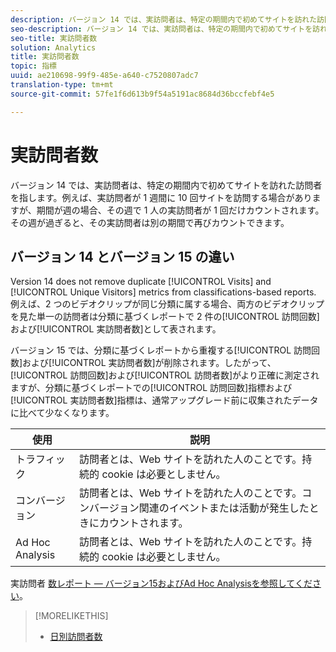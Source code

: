 ```yaml
---
description: バージョン 14 では、実訪問者は、特定の期間内で初めてサイトを訪れた訪問者を指します。例えば、実訪問者が 1 週間に 10 回サイトを訪問する場合がありますが、期間が週の場合、その週で 1 人の実訪問者が 1 回だけカウントされます。その週が過ぎると、その実訪問者は別の期間で再びカウントできます。
seo-description: バージョン 14 では、実訪問者は、特定の期間内で初めてサイトを訪れた訪問者を指します。例えば、実訪問者が 1 週間に 10 回サイトを訪問する場合がありますが、期間が週の場合、その週で 1 人の実訪問者が 1 回だけカウントされます。その週が過ぎると、その実訪問者は別の期間で再びカウントできます。
seo-title: 実訪問者数
solution: Analytics
title: 実訪問者数
topic: 指標
uuid: ae210698-99f9-485e-a640-c7520807adc7
translation-type: tm+mt
source-git-commit: 57fe1f6d613b9f54a5191ac8684d36bccfebf4e5

---
```



# 実訪問者数

バージョン 14 では、実訪問者は、特定の期間内で初めてサイトを訪れた訪問者を指します。例えば、実訪問者が 1 週間に 10 回サイトを訪問する場合がありますが、期間が週の場合、その週で 1 人の実訪問者が 1 回だけカウントされます。その週が過ぎると、その実訪問者は別の期間で再びカウントできます。

## バージョン 14 とバージョン 15 の違い

Version 14 does not remove duplicate [!UICONTROL Visits] and [!UICONTROL Unique Visitors] metrics from classifications-based reports. 例えば、2 つのビデオクリップが同じ分類に属する場合、両方のビデオクリップを見た単一の訪問者は分類に基づくレポートで 2 件の[!UICONTROL 訪問回数]および[!UICONTROL 実訪問者数]として表されます。

バージョン 15 では、分類に基づくレポートから重複する[!UICONTROL 訪問回数]および[!UICONTROL 実訪問者数]が削除されます。したがって、[!UICONTROL 訪問回数]および[!UICONTROL 訪問者数]がより正確に測定されますが、分類に基づくレポートでの[!UICONTROL 訪問回数]指標および[!UICONTROL 実訪問者数]指標は、通常アップグレード前に収集されたデータに比べて少なくなります。

| 使用 | 説明 |
|---|---|
| トラフィック | 訪問者とは、Web サイトを訪れた人のことです。持続的 cookie は必要としません。 |
| コンバージョン | 訪問者とは、Web サイトを訪れた人のことです。コンバージョン関連のイベントまたは活動が発生したときにカウントされます。 |
| Ad Hoc Analysis | 訪問者とは、Web サイトを訪れた人のことです。持続的 cookie は必要としません。 |

実訪問者 [数レポート — バージョン15およびAd Hoc Analysisを参照してください](/help/components/c-variables/dimensionslist/reports-unique-visitors-v15-dsc.md)。

>[!MORELIKETHIS]
>
>* [日別訪問者数](/help/components/c-variables/c-metrics/metrics-daily-unique-visitors.md)

